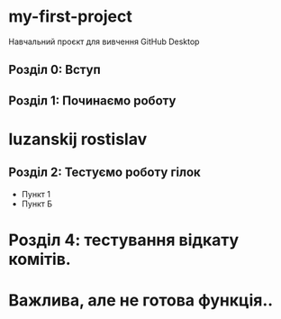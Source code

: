 # my-first-project
Навчальний проєкт для вивчення GitHub Desktop


## Розділ 0: Вступ
## Розділ 1: Починаємо роботу

# luzanskij rostislav

## Розділ 2: Тестуємо роботу гілок
*   Пункт 1
*   Пункт Б

# Розділ 4: тестування відкату комітів. 

# Важлива, але не готова функція.. 

